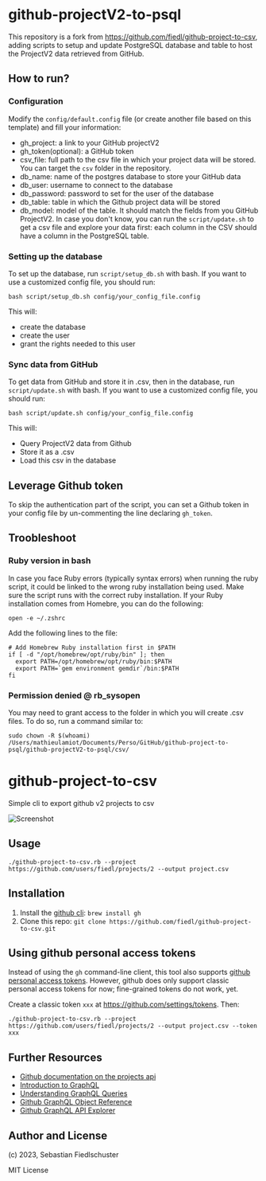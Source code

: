 # github-projectV2-to-psql

This repository is a fork from https://github.com/fiedl/github-project-to-csv, adding scripts to setup and update PostgreSQL database and table to host the ProjectV2 data retrieved from GitHub.
## How to run?

### Configuration

Modify the <code>config/default.config</code> file (or create another file based on this template) and fill your information:
- gh_project: a link to your GitHub projectV2
- gh_token(optional): a GitHub token
- csv_file: full path to the csv file in which your project data will be stored. You can target the <code>csv</code> folder in the repository.
- db_name: name of the postgres database to store your GitHub data
- db_user: username to connect to the database
- db_password: password to set for the user of the database
- db_table: table in which the Github project data will be stored
- db_model: model of the table. It should match the fields from you GitHub ProjectV2. In case you don't know, you can run the <code>script/update.sh</code> to get a csv file and explore your data first: each column in the CSV should have a column in the PostgreSQL table.

### Setting up the database

To set up the database, run <code>script/setup_db.sh</code> with bash. If you want to use a customized config file, you should run:
```shell
bash script/setup_db.sh config/your_config_file.config
```
This will:
- create the database
- create the user
- grant the rights needed to this user

### Sync data from GitHub

To get data from GitHub and store it in .csv, then in the database, run <code>script/update.sh</code> with bash. If you want to use a customized config file, you should run:
```shell
bash script/update.sh config/your_config_file.config
```
This will:
- Query ProjectV2 data from Github
- Store it as a .csv
- Load this csv in the database

## Leverage Github token

To skip the authentication part of the script, you can set a Github token in your config file by un-commenting the line declaring <code>gh_token</code>.

## Troobleshoot

### Ruby version in bash
In case you face Ruby errors (typically syntax errors) when running the ruby script, it could be linked to the wrong ruby installation being used. Make sure the script runs with the correct ruby installation.
If your Ruby installation comes from Homebre, you can do the following:
```shell
open -e ~/.zshrc
```
Add the following lines to the file:
```shell
# Add Homebrew Ruby installation first in $PATH
if [ -d "/opt/homebrew/opt/ruby/bin" ]; then
  export PATH=/opt/homebrew/opt/ruby/bin:$PATH
  export PATH=`gem environment gemdir`/bin:$PATH
fi
```

### Permission denied @ rb_sysopen
You may need to grant access to the folder in which you will create .csv files. To do so, run a command similar to:
```shell
sudo chown -R $(whoami) /Users/mathieulamiot/Documents/Perso/GitHub/github-project-to-psql/github-projectV2-to-psql/csv/
```

# github-project-to-csv

Simple cli to export github v2 projects to csv

![Screenshot](https://user-images.githubusercontent.com/1679688/215134233-80bbbaab-c026-4937-b0d8-a42b11ab4e4b.png)

## Usage

```shell
./github-project-to-csv.rb --project https://github.com/users/fiedl/projects/2 --output project.csv
```

## Installation

1. Install the [github cli](https://cli.github.com): `brew install gh`
2. Clone this repo: `git clone https://github.com/fiedl/github-project-to-csv.git`

## Using github personal access tokens

Instead of using the `gh` command-line client, this tool also supports [github personal access tokens](https://github.com/settings/tokens). However, github does only support classic personal access tokens for now; fine-grained tokens do not work, yet.

Create a classic token `xxx` at https://github.com/settings/tokens. Then:

```shell
./github-project-to-csv.rb --project https://github.com/users/fiedl/projects/2 --output project.csv --token xxx
```

## Further Resources

- [Github documentation on the projects api](https://docs.github.com/en/issues/planning-and-tracking-with-projects/automating-your-project/using-the-api-to-manage-projects)
- [Introduction to GraphQL](https://docs.github.com/en/graphql/guides/introduction-to-graphql)
- [Understanding GraphQL Queries](https://graphql.org/learn/queries/)
- [Github GraphQL Object Reference](https://docs.github.com/en/graphql/reference/objects)
- [Github GraphQL API Explorer](https://docs.github.com/en/graphql/overview/explorer)

## Author and License

(c) 2023, Sebastian Fiedlschuster

MIT License
